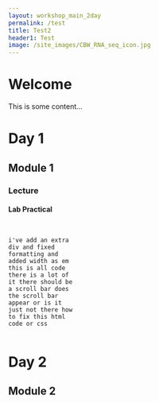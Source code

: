 ```yaml
---
layout: workshop_main_2day
permalink: /test
title: Test2
header1: Test
image: /site_images/CBW_RNA_seq_icon.jpg
---
```


# Welcome

This is some content...

# Day 1

## Module 1

### Lecture

#### Lab Practical


<div style="width: 10em; overflow:scroll">


<pre><code>
i've add an extra div and fixed formatting and added width as em this is all code there is a lot of it there should be a scroll bar does the scroll bar appear or is it just not there how to fix this html code or css
</code></pre>


</div>



# Day 2

## Module 2

